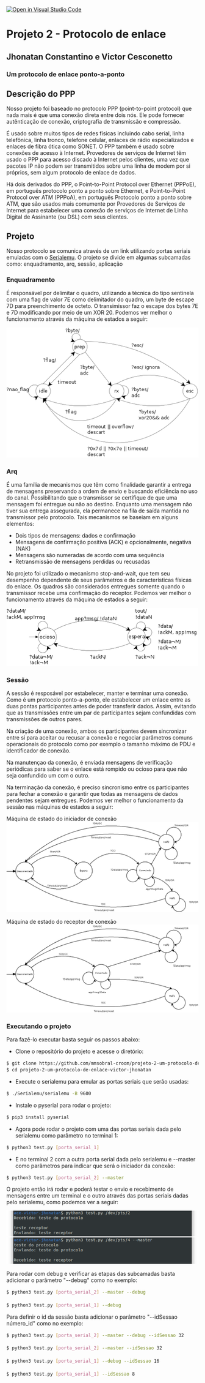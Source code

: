 [![Open in Visual Studio Code](https://classroom.github.com/assets/open-in-vscode-c66648af7eb3fe8bc4f294546bfd86ef473780cde1dea487d3c4ff354943c9ae.svg)](https://classroom.github.com/online_ide?assignment_repo_id=7891775&assignment_repo_type=AssignmentRepo)
# Projeto 2 - Protocolo de enlace
## Jhonatan Constantino e Victor Cesconetto
### Um protocolo de enlace ponto-a-ponto

## Descrição do PPP

Nosso projeto foi baseado no protocolo PPP (point-to-point protocol) que nada mais é que uma conexão direta entre dois nós. Ele pode fornecer autênticação de conexão, criptografia de transmissão e compressão.

É usado sobre muitos tipos de redes físicas incluindo cabo serial, linha telefônica, linha tronco, telefone celular, enlaces de rádio especializados e enlaces de fibra ótica como SONET. O PPP também é usado sobre conexões de acesso à Internet. Provedores de serviços de Internet têm usado o PPP para acesso discado à Internet pelos clientes, uma vez que pacotes IP não podem ser transmitidos sobre uma linha de modem por si próprios, sem algum protocolo de enlace de dados.

Há dois derivados do PPP, o Point-to-Point Protocol over Ethernet (PPPoE), em português protocolo ponto a ponto sobre Ethernet, e Point-to-Point Protocol over ATM (PPPoA), em português Protocolo ponto a ponto sobre ATM, que são usados mais comumente por Provedores de Serviços de Internet para estabelecer uma conexão de serviços de Internet de Linha Digital de Assinante (ou DSL) com seus clientes.

##  Projeto

Nosso protocolo se comunica através de um link utilizando portas seriais emuladas com o [Serialemu](https://github.com/IFSCEngtelecomPTC/Serialemu). O projeto se divide em algumas subcamadas como: enquadramento, arq, sessão, aplicação

### Enquadramento

É responsável por delimitar o quadro, utilizando a técnica do tipo sentinela com uma flag de valor 7E como delimitador do quadro, um byte de escape 7D para preenchimento de octeto. O transimissor faz o escape dos bytes 7E e 7D modificando por meio de um XOR 20. Podemos ver melhor o funcionamento através da máquina de estados a seguir:

![](ppp_mef.png)

### Arq

É uma família de mecanismos que têm como finalidade garantir a entrega de mensagens preservando a ordem de envio e buscando eficiência no uso do canal. Possibilitando que o transmissor se certifique de que uma mensagem foi entregue ou não ao destino. Enquanto uma mensagem não tiver sua entrega assegurada, ela permanece na fila de saída mantida no transmissor pelo protocolo. Tais mecanismos se baseiam em alguns elementos:

- Dois tipos de mensagens: dados e confirmação
- Mensagens de confirmação positiva (ACK) e opcionalmente, negativa (NAK)
- Mensagens são numeradas de acordo com uma sequência
- Retransmissão de mensagens perdidas ou recusadas

No projeto foi utilizado o mecanismo stop-and-wait, que tem seu desempenho dependente de seus parâmetros e de características físicas do enlace. Os quadros são considerados entregues somente quando o transmissor recebe uma confirmação do receptor. Podemos ver melhor o funcionamento através da máquina de estados a seguir:

![](mef_arq.png)

### Sessão

A sessão é resposável por estabelecer, manter e terminar uma conexão. Como é um protocolo ponto-a-ponto, ele estabelecer um enlace entre as duas pontas participantes antes de poder transferir dados. Assim, evitando que as transmissões entre um par de participantes sejam confundidas com transmissões de outros pares.

Na criação de uma conexão, ambos os participantes devem sincronizar entre si para aceitar ou recusar a conexão e negociar parâmetros comuns operacionais do protocolo como por exemplo o tamanho máximo de PDU e identificador de conexão.

Na manutençao da conexão, é enviada mensagens de verificação periódicas para saber se o enlace está rompido ou ocioso para que não seja confundido um com o outro.

Na terminação da conexão, é preciso sincronismo entre os participantes para fechar a conexão e garantir que todas as mensagens de dados pendentes sejam entregues. Podemos ver melhor o funcionamento da sessão nas máquinas de estados a seguir:

Máquina de estado do iniciador de conexão
![](iniciador_conexao.png)

Máquina de estado do receptor de conexão
![](receptor_conexao.png)

### Executando o projeto

Para fazê-lo executar basta seguir os passos abaixo:

- Clone o repositório do projeto e acesse o diretório:

```bash
$ git clone https://github.com/mmsobral-croom/projeto-2-um-protocolo-de-enlace-victor-jhonatan.git
$ cd projeto-2-um-protocolo-de-enlace-victor-jhonatan
```

- Execute o serialemu para emular as portas seriais que serão usadas:

```bash
$ ./Serialemu/serialemu -B 9600
```

- Instale o pyserial para rodar o projeto:

```bash
$ pip3 install pyserial
```

- Agora pode rodar o projeto com uma das portas seriais dada pelo serialemu como parâmetro no terminal 1:

```bash
$ python3 test.py [porta_serial_1]
```

- E no terminal 2 com a outra porta serial dada pelo serialemu e --master como parâmetros para indicar que será o iniciador da conexão:

```bash
$ python3 test.py [porta_serial_2] --master
```

O projeto então irá rodar e poderá testar o envio e recebimento de mensagens entre um terminal e o outro através das portas seriais dadas pelo serialemu, como podemos ver a seguir:

![](teste_protocolo_rx.png)
![](teste_protocolo_master.png)

Para rodar com debug e verificar as etapas das subcamadas basta adicionar o parâmetro "--debug" como no exemplo:

```bash
$ python3 test.py [porta_serial_2] --master --debug

$ python3 test.py [porta_serial_1] --debug
```

Para definir o id da sessão basta adicionar o parâmetro "--idSessao número_id" como no exemplo:

```bash
$ python3 test.py [porta_serial_2] --master --debug --idSessao 32

$ python3 test.py [porta_serial_2] --master --idSessao 32

$ python3 test.py [porta_serial_1] --debug --idSessao 16

$ python3 test.py [porta_serial_1] --idSessao 8
```